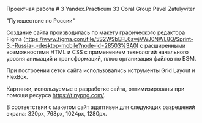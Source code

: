 Проектная работа # 3
Yandex.Practicum 33 Coral Group
Pavel Zatulyviter

"Путешествие по России"

Создание сайта производилась по макету графического редактора Figma (https://www.figma.com/file/5S2WSbEFL6awjVWJ0NWL8Q/Sprint-3_-Russia-_-desktop-mobile?node-id=28503%3A0) с расширенными возможностями HTML и CSS с применением технологий начального уровня анимаций и трансформаций, плюс организация файлов по БЭМ.

При построении сеток сайта использовались иструменты Grid Layout и FlexBox.

Картинки, используемые в разработке сайта, оптимизированы при помощи ресурса https://tinypng.com/.

В соответствии с макетом сайт адаптивен для следующих разрешений экрана: 320px, 768px, 1024px, 1280px.
